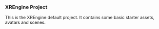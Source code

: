 ### XREngine Project

This is the XREngine default project. It contains some basic starter assets, avatars and scenes.
